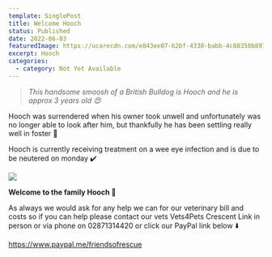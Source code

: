 ```yaml
---
template: SinglePost
title: Welcome Hooch
status: Published
date: 2022-06-03
featuredImage: https://ucarecdn.com/e843ee07-b2bf-4338-babb-4c80350b8972/
excerpt: Hooch
categories:
  - category: Not Yet Available
---
```

> *This handsome smoosh of a British Bulldog is Hooch and he is approx 3 years old 😍*

Hooch was surrendered when his owner took unwell and unfortunately was no longer able to look after him, but thankfully he has been settling really well in foster 🏡

Hooch is currently receiving treatment on a wee eye infection and is due to be neutered on monday ✔️

![](https://ucarecdn.com/b6cd4d13-43a0-493d-ad11-4802f763ad40/)

**Welcome to the family Hooch 💙**

As always we would ask for any help we can for our veterinary bill and costs so if you can help please contact our vets Vets4Pets Crescent Link in person or via phone on 02871314420 or click our PayPal link below ⬇️

https://www.paypal.me/friendsofrescue